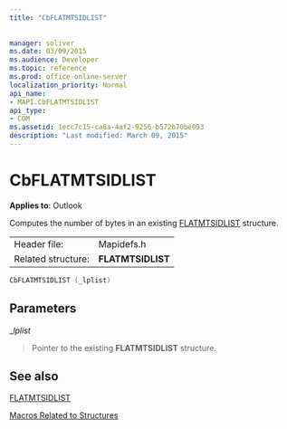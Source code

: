 ```yaml
---
title: "CbFLATMTSIDLIST"
 
 
manager: soliver
ms.date: 03/09/2015
ms.audience: Developer
ms.topic: reference
ms.prod: office-online-server
localization_priority: Normal
api_name:
- MAPI.CbFLATMTSIDLIST
api_type:
- COM
ms.assetid: 1ecc7c15-ca8a-4af2-9256-b572b70be093
description: "Last modified: March 09, 2015"
---
```


# CbFLATMTSIDLIST

  
  
**Applies to**: Outlook 
  
Computes the number of bytes in an existing [FLATMTSIDLIST](flatmtsidlist.md) structure. 
  
|||
|:-----|:-----|
|Header file:  <br/> |Mapidefs.h  <br/> |
|Related structure:  <br/> |**FLATMTSIDLIST** <br/> |
   
```cpp
CbFLATMTSIDLIST (_lplist)
```

## Parameters

 __lplist_
  
> Pointer to the existing **FLATMTSIDLIST** structure. 
    
## See also



[FLATMTSIDLIST](flatmtsidlist.md)


[Macros Related to Structures](macros-related-to-structures.md)

